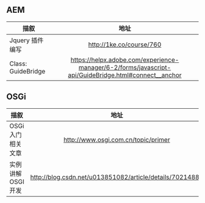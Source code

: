 
## AEM
| 描叙          | 地址           |
| ------------- |:-------------:| 
|Jquery 插件编写|http://1ke.co/course/760|
|Class: GuideBridge|https://helpx.adobe.com/experience-manager/6-2/forms/javascript-api/GuideBridge.html#connect__anchor|
 

## OSGi
| 描叙          | 地址           |
| ------------- |:-------------:| 
|OSGi 入门相关文章|http://www.osgi.com.cn/topic/primer|
|实例讲解OSGI开发|http://blog.csdn.net/u013851082/article/details/70214881|
 
